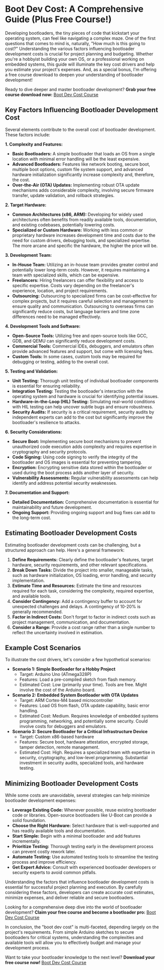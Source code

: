 # Boot Dev Cost: A Comprehensive Guide (Plus Free Course!)

Developing bootloaders, the tiny pieces of code that kickstart your operating system, can feel like navigating a complex maze. One of the first questions that comes to mind is, naturally, "How much is this going to cost?" Understanding the various factors influencing bootloader development costs is crucial for project planning and budgeting. Whether you're a hobbyist building your own OS, or a professional working on embedded systems, this guide will illuminate the key cost drivers and help you estimate your project's expenses. And, as a special bonus, I'm offering a free course download to deepen your understanding of bootloader development!

Ready to dive deeper and master bootloader development? **Grab your free course download now:** [Boot Dev Cost Course](https://udemywork.com/boot-dev-cost)

## Key Factors Influencing Bootloader Development Cost

Several elements contribute to the overall cost of bootloader development. These factors include:

**1. Complexity and Features:**

*   **Basic Bootloaders:** A simple bootloader that loads an OS from a single location with minimal error handling will be the least expensive.
*   **Advanced Bootloaders:** Features like network booting, secure boot, multiple boot options, custom file system support, and advanced hardware initialization significantly increase complexity and, therefore, the cost.
*   **Over-the-Air (OTA) Updates:** Implementing robust OTA update mechanisms adds considerable complexity, involving secure firmware transfer, update validation, and rollback strategies.

**2. Target Hardware:**

*   **Common Architectures (x86, ARM):** Developing for widely used architectures often benefits from readily available tools, documentation, and existing codebases, potentially lowering costs.
*   **Specialized or Custom Hardware:** Working with less common or proprietary hardware increases development time and costs due to the need for custom drivers, debugging tools, and specialized expertise. The more arcane and specific the hardware, the higher the price will be.

**3. Development Team:**

*   **In-House Team:** Utilizing an in-house team provides greater control and potentially lower long-term costs. However, it requires maintaining a team with specialized skills, which can be expensive.
*   **Freelancers:** Hiring freelancers can offer flexibility and access to specific expertise. Costs vary depending on the freelancer's experience, location, and project requirements.
*   **Outsourcing:** Outsourcing to specialized firms can be cost-effective for complex projects, but it requires careful selection and management to ensure quality and communication. Outsourcing to overseas firms can significantly reduce costs, but language barriers and time zone differences need to be managed effectively.

**4. Development Tools and Software:**

*   **Open-Source Tools:** Utilizing free and open-source tools like GCC, GDB, and QEMU can significantly reduce development costs.
*   **Commercial Tools:** Commercial IDEs, debuggers, and emulators often provide advanced features and support, but come with licensing fees.
*   **Custom Tools:** In some cases, custom tools may be required for debugging or testing, adding to the overall cost.

**5. Testing and Validation:**

*   **Unit Testing:** Thorough unit testing of individual bootloader components is essential for ensuring reliability.
*   **Integration Testing:** Testing the bootloader's interaction with the operating system and hardware is crucial for identifying potential issues.
*   **Hardware-in-the-Loop (HIL) Testing:** Simulating real-world conditions with HIL testing can help uncover subtle bugs and ensure robustness.
*   **Security Audits:** If security is a critical requirement, security audits by independent experts can add to the cost but significantly improve the bootloader's resilience to attacks.

**6. Security Considerations:**

*   **Secure Boot:** Implementing secure boot mechanisms to prevent unauthorized code execution adds complexity and requires expertise in cryptography and security protocols.
*   **Code Signing:** Using code signing to verify the integrity of the bootloader and OS images is essential for preventing tampering.
*   **Encryption:** Encrypting sensitive data stored within the bootloader or used during the boot process adds another layer of security.
*   **Vulnerability Assessments:** Regular vulnerability assessments can help identify and address potential security weaknesses.

**7. Documentation and Support:**

*   **Detailed Documentation:** Comprehensive documentation is essential for maintainability and future development.
*   **Ongoing Support:** Providing ongoing support and bug fixes can add to the long-term cost.

## Estimating Bootloader Development Costs

Estimating bootloader development costs can be challenging, but a structured approach can help. Here's a general framework:

1.  **Define Requirements:** Clearly define the bootloader's features, target hardware, security requirements, and other relevant specifications.
2.  **Break Down Tasks:** Divide the project into smaller, manageable tasks, such as hardware initialization, OS loading, error handling, and security implementation.
3.  **Estimate Time and Resources:** Estimate the time and resources required for each task, considering the complexity, required expertise, and available tools.
4.  **Consider Contingency:** Add a contingency buffer to account for unexpected challenges and delays. A contingency of 10-20% is generally recommended.
5.  **Factor in Indirect Costs:** Don't forget to factor in indirect costs such as project management, communication, and documentation.
6.  **Consider a Range:** Provide a cost range rather than a single number to reflect the uncertainty involved in estimation.

## Example Cost Scenarios

To illustrate the cost drivers, let's consider a few hypothetical scenarios:

*   **Scenario 1: Simple Bootloader for a Hobby Project**
    *   Target: Arduino Uno (ATmega328P)
    *   Features: Load a pre-compiled sketch from flash memory.
    *   Estimated Cost: Low (primarily your time). Tools are free. Might involve the cost of the Arduino board.
*   **Scenario 2: Embedded System Bootloader with OTA Updates**
    *   Target: ARM Cortex-M4 based microcontroller
    *   Features: Load OS from flash, OTA update capability, basic error handling.
    *   Estimated Cost: Medium. Requires knowledge of embedded systems programming, networking, and potentially some security. Could involve costs for debuggers and emulators.
*   **Scenario 3: Secure Bootloader for a Critical Infrastructure Device**
    *   Target: Custom x86-based hardware
    *   Features: Secure boot, hardware attestation, encrypted storage, tamper detection, remote management.
    *   Estimated Cost: High. Requires a specialized team with expertise in security, cryptography, and low-level programming. Substantial investment in security audits, specialized tools, and hardware testing.

## Minimizing Bootloader Development Costs

While some costs are unavoidable, several strategies can help minimize bootloader development expenses:

*   **Leverage Existing Code:** Whenever possible, reuse existing bootloader code or libraries. Open-source bootloaders like U-Boot can provide a solid foundation.
*   **Choose the Right Hardware:** Select hardware that is well-supported and has readily available tools and documentation.
*   **Start Simple:** Begin with a minimal bootloader and add features incrementally.
*   **Prioritize Testing:** Thorough testing early in the development process can prevent costly rework later.
*   **Automate Testing:** Use automated testing tools to streamline the testing process and improve efficiency.
*   **Get Expert Advice:** Consult with experienced bootloader developers or security experts to avoid common pitfalls.

Understanding the factors that influence bootloader development costs is essential for successful project planning and execution. By carefully considering these factors, developers can create accurate cost estimates, minimize expenses, and deliver reliable and secure bootloaders.

Looking for a comprehensive deep dive into the world of bootloader development? **Claim your free course and become a bootloader pro:** [Boot Dev Cost Course](https://udemywork.com/boot-dev-cost)

In conclusion, the "boot dev cost" is multi-faceted, depending largely on the project's requirements. From simple Arduino sketches to secure bootloaders for critical systems, understanding the complexities and available tools will allow you to effectively budget and manage your development process.

Want to take your bootloader knowledge to the next level? **Download your free course now!** [Boot Dev Cost Course](https://udemywork.com/boot-dev-cost)
